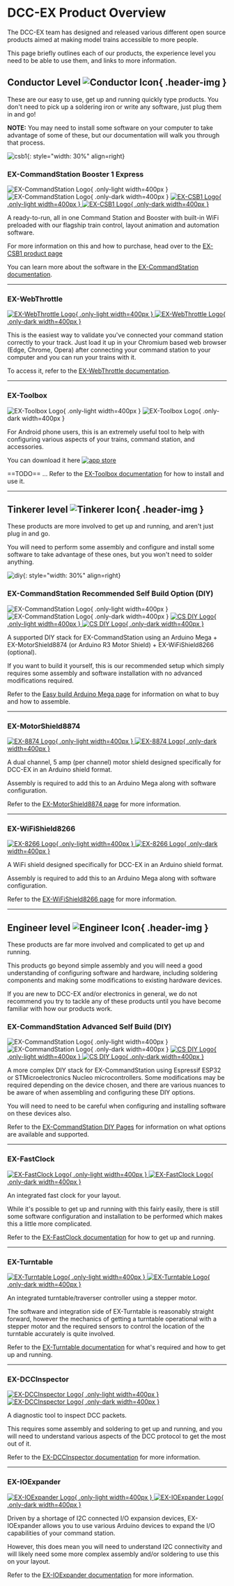 # DCC-EX Product Overview

The DCC-EX team has designed and released various different open source products aimed at making model trains accessible to more people.

This page briefly outlines each of our products, the experience level you need to be able to use them, and links to more information.

## Conductor Level ![Conductor Icon](/_static/images/levels/conductor.png){ .header-img }

These are our easy to use, get up and running quickly type products. You don't need to pick up a soldering iron or write any software, just plug them in and go!

**NOTE:** You may need to install some software on your computer to take advantage of some of these, but our documentation will walk you through that process.

![csb1](/_static/images/ex-csb1/csb1-small.png){: style="width: 30%" align=right}

### EX-CommandStation Booster 1 Express

![EX-CommandStation Logo](/_static/images/logos/product-logo-ex-commandstation-only-light.png){ .only-light width=400px }
![EX-CommandStation Logo](/_static/images/logos/product-logo-ex-commandstation-only-dark.png){ .only-dark width=400px }
[![EX-CSB1 Logo](/_static/images/logos/product-logo-ex-csb1-only-light.png){ .only-light width=400px }
![EX-CSB1 Logo](/_static/images/logos/product-logo-ex-csb1-only-dark.png){ .only-dark width=400px }](/products/ex-commandstation/01-ex-csb1.md)

A ready-to-run, all in one Command Station and Booster with built-in WiFi preloaded with our flagship train control, layout animation and automation software. 

For more information on this and how to purchase, head over to the [EX-CSB1 product page](/products/ex-commandstation/01-ex-csb1.md)

You can learn more about the software in the [EX-CommandStation documentation](/products/ex-commandstation/00-overview.md).

---

### EX-WebThrottle

[![EX-WebThrottle Logo](/_static/images/logos/product-logo-ex-webthrottle-only-light.png){ .only-light width=400px }
![EX-WebThrottle Logo](/_static/images/logos/product-logo-ex-webthrottle-only-dark.png){ .only-dark width=400px }](https://dcc-ex.com/legacy-docs/ex-webthrottle/index.html#ex-webthrottle)

This is the easiest way to validate you've connected your command station correctly to your track. Just load it up in your Chromium based web browser (Edge, Chrome, Opera) after connecting your command station to your computer and you can run your trains with it.

To access it, refer to the [EX-WebThrottle documentation](https://dcc-ex.com/legacy-docs/ex-webthrottle/index.html#ex-webthrottle).

---

### EX-Toolbox

![EX-Toolbox Logo](/_static/images/logos/product-logo-ex-toolbox-only-light.png){ .only-light width=400px }
![EX-Toolbox Logo](/_static/images/logos/product-logo-ex-toolbox-only-dark.png){ .only-dark width=400px }

For Android phone users, this is an extremely useful tool to help with configuring various aspects of your trains, command station, and accessories.

You can download it here
[![app store](/_static/images/ex-toolbox/download.png)](https://play.google.com/store/apps/details?id=dcc_ex.ex_toolbox)

==TODO== ... Refer to the [EX-Toolbox documentation](https://dcc-ex.com/legacy-docs/ex-toolbox/index.html#ex-toolbox) for how to install and use it.

---

## Tinkerer level ![Tinkerer Icon](/_static/images/levels/tinkerer.png){ .header-img }

These products are more involved to get up and running, and aren't just plug in and go.

You will need to perform some assembly and configure and install some software to take advantage of these ones, but you won't need to solder anything.

![diy](/_static/images/mega/mega-small.png){: style="width: 30%" align=right}

### EX-CommandStation Recommended Self Build Option (DIY)

![EX-CommandStation Logo](/_static/images/logos/product-logo-ex-commandstation-only-light.png){ .only-light width=400px }
![EX-CommandStation Logo](/_static/images/logos/product-logo-ex-commandstation-only-dark.png){ .only-dark width=400px }
[![CS DIY Logo](/_static/images/logos/product-logo-ex-cs-diy-only-light.png){ .only-light width=400px }
![CS DIY Logo](/_static/images/logos/product-logo-ex-cs-diy-only-dark.png){ .only-dark width=400px }](/diy/20-mega-easy.md)

A supported DIY stack for EX-CommandStation using an Arduino Mega + EX-MotorShield8874 (or Arduino R3 Motor Shield) + EX-WiFiShield8266 (optional).

If you want to build it yourself, this is our recommended setup which simply requires some assembly and software installation with no advanced modifications required.

Refer to the [Easy build Arduino Mega page](/diy/20-mega-easy.md) for information on what to buy and how to assemble.

---

### EX-MotorShield8874

[![EX-8874 Logo](/_static/images/logos/product-logo-ex-motorshield8874-only-light.png){ .only-light width=400px }
![EX-8874 Logo](/_static/images/logos/product-logo-ex-motorshield8874-only-dark.png){ .only-dark width=400px }](/products/ex-motorshield8874/00-ex-motorshield8874.md)

A dual channel, 5 amp (per channel) motor shield designed specifically for DCC-EX in an Arduino shield format.

Assembly is required to add this to an Arduino Mega along with software configuration.

Refer to the [EX-MotorShield8874 page](/products/ex-motorshield8874/00-ex-motorshield8874.md) for more information.

---

### EX-WiFiShield8266

[![EX-8266 Logo](/_static/images/logos/product-logo-ex-wifishield8266-only-light.png){ .only-light width=400px }
![EX-8266 Logo](/_static/images/logos/product-logo-ex-wifishield8266-only-dark.png){ .only-dark width=400px }](/products/ex-wifishield8266/00-ex-wifishield8266.md)

A WiFi shield designed specifically for DCC-EX in an Arduino shield format.

Assembly is required to add this to an Arduino Mega along with software configuration.

Refer to the [EX-WiFiShield8266 page](/products/ex-wifishield8266/00-ex-wifishield8266.md) for more information.

---

## Engineer level ![Engineer Icon](/_static/images/levels/engineer.png){ .header-img }

These products are far more involved and complicated to get up and running.

This products go beyond simple assembly and you will need a good understanding of configuring software and hardware, including soldering components and making some modifications to existing hardware devices.

If you are new to DCC-EX and/or electronics in general, we do not recommend you try to tackle any of these products until you have become familiar with how our products work.

### EX-CommandStation Advanced Self Build (DIY)

![EX-CommandStation Logo](/_static/images/logos/product-logo-ex-commandstation-only-light.png){ .only-light width=400px }
![EX-CommandStation Logo](/_static/images/logos/product-logo-ex-commandstation-only-dark.png){ .only-dark width=400px }
[![CS DIY Logo](/_static/images/logos/product-logo-ex-cs-diy-only-light.png){ .only-light width=400px }
![CS DIY Logo](/_static/images/logos/product-logo-ex-cs-diy-only-dark.png){ .only-dark width=400px }](/diy/00-diy.md)

A more complex DIY stack for EX-CommandStation using Espressif ESP32 or STMicroelectronics Nucleo microcontrollers. Some modifications may be required depending on the device chosen, and there are various nuances to be aware of when assembling and configuring these DIY options.

You will need to need to be careful when configuring and installing software on these devices also.

Refer to the [EX-CommandStation DIY Pages](/diy/00-diy.md) for information on what options are available and supported.

---

### EX-FastClock

[![EX-FastClock Logo](/_static/images/logos/product-logo-ex-fastclock-only-light.png){ .only-light width=400px }
![EX-FastClock Logo](/_static/images/logos/product-logo-ex-fastclock-only-dark.png){ .only-dark width=400px }](/products/ex-fastclock/01-overview.md)

An integrated fast clock for your layout.

While it's possible to get up and running with this fairly easily, there is still some software configuration and installation to be performed which makes this a little more complicated.

Refer to the [EX-FastClock documentation](/products/ex-fastclock/01-overview.md) for how to get up and running.

---

### EX-Turntable

[![EX-Turntable Logo](/_static/images/logos/product-logo-ex-turntable-only-light.png){ .only-light width=400px }
![EX-Turntable Logo](/_static/images/logos/product-logo-ex-turntable-only-dark.png){ .only-dark width=400px }](/products/ex-turntable/00-ex-turntable.md)

An integrated turntable/traverser controller using a stepper motor.

The software and integration side of EX-Turntable is reasonably straight forward, however the mechanics of getting a turntable operational with a stepper motor and the required sensors to control the location of the turntable accurately is quite involved.

Refer to the [EX-Turntable documentation](/products/ex-turntable/00-ex-turntable.md) for what's required and how to get up and running.

---

### EX-DCCInspector

[![EX-DCCInspector Logo](/_static/images/logos/product-logo-ex-dccinspector-only-light.png){ .only-light width=400px }
![EX-DCCInspector Logo](/_static/images/logos/product-logo-ex-dccinspector-only-dark.png){ .only-dark width=400px }](https://dcc-ex.com/legacy-docs/ex-dccinspector/index.html#ex-dccinspector)

A diagnostic tool to inspect DCC packets.

This requires some assembly and soldering to get up and running, and you will need to understand various aspects of the DCC protocol to get the most out of it.

Refer to the [EX-DCCInspector documentation](https://dcc-ex.com/legacy-docs/ex-dccinspector/index.html#ex-dccinspector) for more information.

---

### EX-IOExpander

[![EX-IOExpander Logo](/_static/images/logos/product-logo-ex-ioexpander-only-light.png){ .only-light width=400px }
![EX-IOExpander Logo](/_static/images/logos/product-logo-ex-ioexpander-only-dark.png){ .only-dark width=400px }](/products/ex-ioexpander/00-ex-ioexpander.md)

Driven by a shortage of I2C connected I/O expansion devices, EX-IOExpander allows you to use various Arduino devices to expand the I/O capabilities of your command station.

However, this does mean you will need to understand I2C connectivity and will likely need some more complex assembly and/or soldering to use this on your layout.

Refer to the [EX-IOExpander documentation](/products/ex-ioexpander/00-ex-ioexpander.md) for more information.
